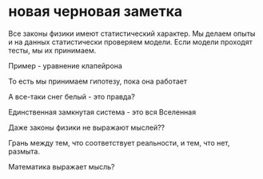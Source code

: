 # новая черновая заметка
Все законы физики имеют статистический характер. Мы делаем опыты и на данных статистически проверяем модели. Если модели проходят тесты, мы их принимаем.

Пример - уравнение клапейрона

То есть мы принимаем гипотезу, пока она работает

А все-таки снег белый - это правда?

Единственная замкнутая система - это вся Вселенная

Даже законы физики не выражают мыслей??

Грань между тем, что соответствует реальности, и тем, что нет, размыта.

Математика выражает мысль?
